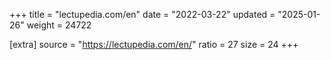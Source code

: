 +++
title = "lectupedia.com/en"
date = "2022-03-22"
updated = "2025-01-26"
weight = 24722

[extra]
source = "https://lectupedia.com/en/"
ratio = 27
size = 24
+++
